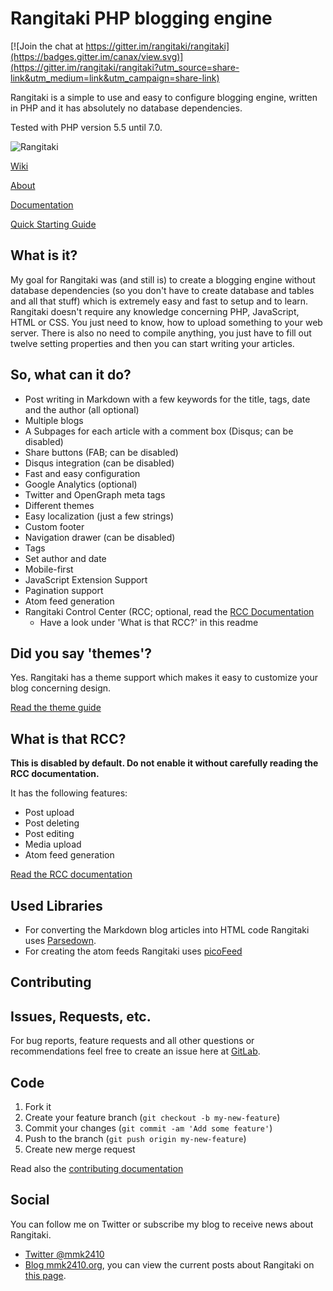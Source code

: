 # Rangitaki PHP blogging engine

[![Join the chat at https://gitter.im/rangitaki/rangitaki](https://badges.gitter.im/canax/view.svg)](https://gitter.im/rangitaki/rangitaki?utm_source=share-link&utm_medium=link&utm_campaign=share-link)

Rangitaki is a simple to use and easy to configure blogging engine, written in PHP and it has absolutely no database dependencies.

Tested with PHP version 5.5 until 7.0.

![Rangitaki](https://gitlab.com/mmk2410/rangitaki/raw/master/feature-graphic.png)

[Wiki](https://gitlab.com/mmk2410/rangitaki/wikis/home)

[About](https://gitlab.com/mmk2410/rangitaki/wikis/about)

[Documentation](https://gitlab.com/mmk2410/rangitaki/wikis/docs)

[Quick Starting Guide](https://gitlab.com/mmk2410/rangitaki/wikis/docs/quickstart)

## What is it?

My goal for Rangitaki was (and still is) to create a blogging engine without database dependencies (so you don't have to create database and tables and all that stuff) which is extremely easy and fast to setup and to learn. Rangitaki doesn't require any knowledge concerning PHP, JavaScript, HTML or CSS. You just need to know, how to upload something to your web server. There is also no need to compile anything, you just have to fill out twelve setting properties and then you can start writing your articles.

## So, what can it do?

 - Post writing in Markdown with a few keywords for the title, tags, date and the author (all optional)
 - Multiple blogs
 - A Subpages for each article with a comment box (Disqus; can be disabled)
 - Share buttons (FAB; can be disabled)
 - Disqus integration (can be disabled)
 - Fast and easy configuration
 - Google Analytics (optional)
 - Twitter and OpenGraph meta tags
 - Different themes
 - Easy localization (just a few strings)
 - Custom footer
 - Navigation drawer (can be disabled)
 - Tags
 - Set author and date
 - Mobile-first
 - JavaScript Extension Support
 - Pagination support
 - Atom feed generation
 - Rangitaki Control Center (RCC; optional, read the [RCC Documentation](https://gitlab.com/mmk2410/rangitaki/wikis/docs/rcc)
   - Have a look under 'What is that RCC?' in this readme

## Did you say 'themes'?

Yes. Rangitaki has a theme support which makes it easy to customize your blog concerning design.

[Read the theme guide](https://gitlab.com/mmk2410/rangitaki/wikis/docs/themes)

## What is that RCC?

**This is disabled by default. Do not enable it without carefully reading the RCC documentation.**

It has the following features:
 - Post upload
 - Post deleting
 - Post editing
 - Media upload
 - Atom feed generation

[Read the RCC documentation](https://gitlab.com/mmk2410/rangitaki/wikis/docs/rcc)

## Used Libraries

 - For converting the Markdown blog articles into HTML code Rangitaki uses  [Parsedown](http://parsedown.org).
 - For creating the atom feeds Rangitaki uses [picoFeed](https://github.com/fguillot/picoFeed)

## Contributing

## Issues, Requests, etc.

For bug reports, feature requests and all other questions or recommendations feel free to create an issue here at [GitLab](https://gitlab.com/mmk2410/rangitaki/issues).

## Code

1. Fork it
2. Create your feature branch (`git checkout -b my-new-feature`)
3. Commit your changes (`git commit -am 'Add some feature'`)
4. Push to the branch (`git push origin my-new-feature`)
5. Create new merge request

Read also the [contributing documentation](https://gitlab.com/mmk2410/rangitaki/wikis/docs/contribute)

## Social

You can follow me on Twitter or subscribe my blog to receive news about Rangitaki.

 - [Twitter @mmk2410](https://twitter.com/mmk2410)
 - [Blog mmk2410.org](https://mmk2410.org/), you can view the current posts about Rangitaki on [this page](https://mmk2410.org/tag/rangitaki/).
